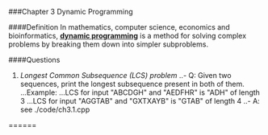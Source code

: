 ###Chapter 3 Dynamic Programming

####Definition
In mathematics, computer science, economics and bioinformatics, [**dynamic programming**](http://wikipedia)  is a method for 
solving complex problems by breaking them down into simpler subproblems.


####Questions


1. *Longest Common Subsequence (LCS) problem*
..- Q: Given two sequences, print the longest subsequence present in both of them.
...Example:
...LCS for input "ABCDGH" and "AEDFHR" is "ADH" of length 3
...LCS for input "AGGTAB" and  "GXTXAYB" is "GTAB" of length 4
..- A: see ./code/ch3.1.cpp

======
